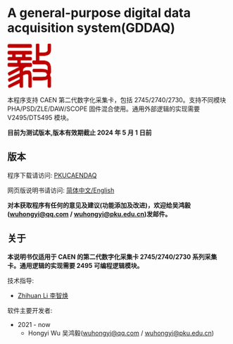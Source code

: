 <!-- README.md --- 
;; 
;; Description: 
;; Author: Hongyi Wu(吴鸿毅)
;; Email: wuhongyi@qq.com 
;; Created: 五 12月 17 20:14:52 2021 (+0800)
;; Last-Updated: 六 3月  9 13:37:51 2024 (+0800)
;;           By: Hongyi Wu(吴鸿毅)
;;     Update #: 10
;; URL: http://wuhongyi.cn -->

# A general-purpose digital data acquisition system(GDDAQ)

![Yi logo](Yilogo100.png)

本程序支持 CAEN 第二代数字化采集卡，包括 2745/2740/2730。支持不同模块 PHA/PSD/ZLE/DAW/SCOPE 固件混合使用。通用外部逻辑的实现需要 V2495/DT5495 模块。 

**目前为测试版本,版本有效期截止 2024 年 5 月 1 日前**

## 版本



程序下载请访问:  [PKUCAENDAQ](https://github.com/wuhongyi/PKUCAENDAQ)

网页版说明书请访问:  [简体中文/English](http://wuhongyi.cn/PKUCAENDAQ/)


**对本获取程序有任何的意见及建议(功能添加及改进)，欢迎给吴鸿毅(wuhongyi@qq.com / wuhongyi@pku.edu.cn)发邮件。**

## 关于

**本说明书仅适用于 CAEN 的第二代数字化采集卡 2745/2740/2730 系列采集卡。通用逻辑的实现需要 2495 可编程逻辑模块。**


技术指导:
- [Zhihuan Li 李智焕](https://github.com/zhihuanli)


软件主要开发者:
- 2021 - now
	- Hongyi Wu 吴鸿毅(wuhongyi@qq.com / wuhongyi@pku.edu.cn) 




<!--
echo "# PKUCAENDAQ" >> README.md
git init
git add README.md
git commit -m "first commit"
git branch -M main
git remote add origin git@github.com:wuhongyi/PKUCAENDAQ.git
git push -u origin main
 -->
 
<!-- README.md ends here -->
